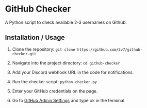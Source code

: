 # GitHub Checker

A Python script to check available 2-3 usernames on Github.

## Installation / Usage

1. Clone the repository:
```git clone https://github.com/5v7/github-checker.git```

2. Navigate into the project directory:
```cd github-checker```

3. Add your Discord webhook URL in the code for notifications.

4. Run the checker script:
```python checker.py```

5. Enter your GitHub credentials on the page.

6. Go to [GitHub Admin Settings](https://github.com/settings/admin) and type ok in the terminal.
